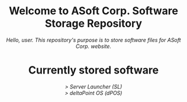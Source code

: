 <header>

# Welcome to ASoft Corp. Software Storage Repository
_Hello, user. This repository's purpose is to store software files for ASoft Corp. website._

# Currently stored software
_> Server Launcher (SL)_
<br>
_> deltaPoint OS (dPOS)_

</header>
